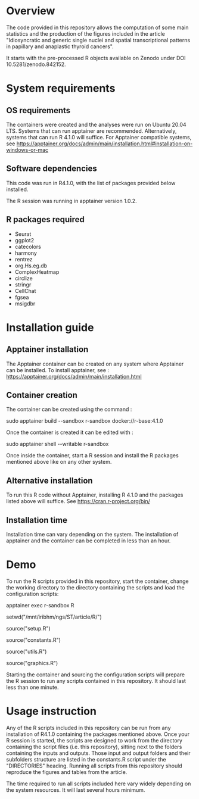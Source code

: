 # Overview
The code provided in this repository allows the computation of some main statistics and the production of the figures included in the article "Idiosyncratic and generic single nuclei and spatial transcriptional patterns in papillary and anaplastic thyroid cancers".

It starts with the pre-processed R objects available on Zenodo under DOI 10.5281/zenodo.842152.

# System requirements
## OS requirements
The containers were created and the analyses were run on Ubuntu 20.04 LTS. Systems that can run apptainer are recommended. Alternatively, systems that can run R 4.1.0 will suffice. For Apptainer compatible systems, see https://apptainer.org/docs/admin/main/installation.html#installation-on-windows-or-mac
## Software dependencies
This code was run in R4.1.0, with the list of packages provided below installed.

The R session was running in apptainer version 1.0.2.
## R packages required
* Seurat
* ggplot2
* catecolors
* harmony
* rentrez
* org.Hs.eg.db
* ComplexHeatmap
* circlize
* stringr
* CellChat
* fgsea
* msigdbr


# Installation guide
## Apptainer installation
The Apptainer container can be created on any system where Apptainer can be installed. To install apptainer, see : https://apptainer.org/docs/admin/main/installation.html
## Container creation
The container can be created using the command :

sudo apptainer build --sandbox r-sandbox docker://r-base:4.1.0

Once the container is created it can be edited with :

sudo apptainer shell --writable r-sandbox

Once inside the container, start a R session and install the R packages mentioned above like on any other system.
## Alternative installation
To run this R code without Apptainer, installing R 4.1.0 and the packages listed above will suffice. See https://cran.r-project.org/bin/
## Installation time
Installation time can vary depending on the system. The installation of apptainer and the container can be completed in less than an hour.

# Demo
To run the R scripts provided in this repository, start the container, change the working directory to the directory containing the scripts and load the configuration scripts:

apptainer exec r-sandbox R

setwd("/mnt/iribhm/ngs/ST/article/R/")

source("setup.R")

source("constants.R")

source("utils.R")

source("graphics.R")

Starting the container and sourcing the configuration scripts will prepare the R session to run any scripts contained in this repository. It should last less than one minute. 

# Usage instruction
Any of the R scripts included in this repository can be run from any installation of R4.1.0 containing the packages mentioned above. Once your R session is started, the scripts are designed to work from the directory containing the script files (i.e. this repository), sitting next to the folders containing the inputs and outputs. Those input and output folders and their subfolders structure are listed in the constants.R script under the "DIRECTORIES" heading. Running all scripts from this repository should reproduce the figures and tables from the article.

The time required to run all scripts included here vary widely depending on the system resources. It will last several hours minimum.
